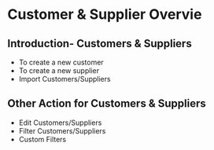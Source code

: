 # **Customer & Supplier Overvie**

## Introduction- Customers & Suppliers

- To create a new customer
- To create a new supplier
- Import Customers/Suppliers

## Other Action for Customers & Suppliers

- Edit Customers/Suppliers
- Filter Customers/Suppliers
- Custom Filters
